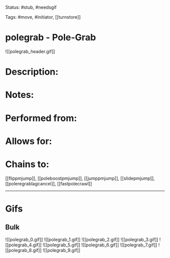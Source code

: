 Status: #stub, #needsgif 

Tags: #move, #initiator, [[turnstore]]

# polegrab - Pole-Grab
![[polegrab_header.gif]]
# Description:


# Notes:


# Performed from:


# Allows for:


# Chains to:
[[flippmjump]], [[poleboostpmjump]], [[jumppmjump]], [[slidepmjump]], [[poleregrablagcancel]], [[fastpolecrawl]]

___
# Gifs
## Bulk
![[polegrab_0.gif]]
![[polegrab_1.gif]]
![[polegrab_2.gif]]
![[polegrab_3.gif]]
![[polegrab_4.gif]]
![[polegrab_5.gif]]
![[polegrab_6.gif]]
![[polegrab_7.gif]]
![[polegrab_8.gif]]
![[polegrab_9.gif]]
